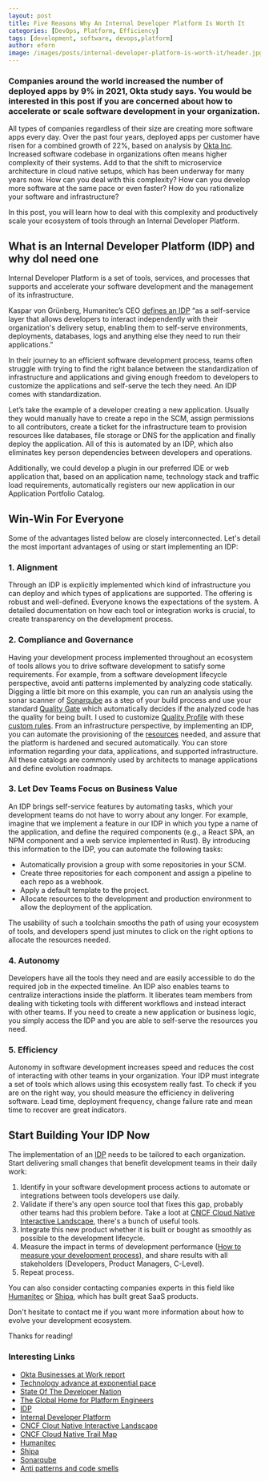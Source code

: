 ```yaml
---
layout: post
title: Five Reasons Why An Internal Developer Platform Is Worth It
categories: [DevOps, Platform, Efficiency]
tags: [development, software, devops,platform]
author: eforn
image: /images/posts/internal-developer-platform-is-worth-it/header.jpg
---
```


### Companies around the world increased the number of deployed apps by 9% in 2021, Okta study says. You would be interested in this post if you are concerned about how to accelerate or scale software development in your organization.

All types of companies regardless of their size are creating more software apps every day. Over the past four years, deployed apps per customer have risen for a combined growth of 22%, based on analysis by [Okta Inc](https://www.okta.com/businesses-at-work/2021/#fastest-growing-apps). Increased software codebase in organizations often means higher complexity of their systems. Add to that the shift to microservice architecture in cloud native setups, which has been underway for many years now. How can you deal with this complexity? How can you develop more software at the same pace or even faster? How do you rationalize your software and infrastructure?


In this post, you will learn how to deal with this complexity and productively scale your ecosystem of tools through an Internal Developer Platform.

## What is an Internal Developer Platform (IDP) and why doI need one

Internal Developer Platform is a set of tools, services, and processes that supports and accelerate your software development and the management of its infrastructure. 

Kaspar von Grünberg, Humanitec’s CEO [defines an IDP](https://humanitec.com/blog/what-is-an-internal-developer-platform) “as a self-service layer that allows developers to interact independently with their organization's delivery setup, enabling them to self-serve environments, deployments, databases, logs and anything else they need to run their applications.”

In their journey to an efficient software development process, teams often struggle with trying to find the right balance between the standardization of infrastructure and applications and giving enough freedom to developers to customize the applications and self-serve the tech they need. An IDP comes with standardization.

Let’s take the example of a developer creating a new application. Usually they would manually have to create a repo in the SCM, assign permissions to all contributors, create a ticket for the infrastructure team to provision resources like databases, file storage or DNS for the application and finally deploy the application. All of this is automated by an IDP, which also eliminates key person dependencies between developers and operations.

Additionally, we could develop a plugin in our preferred IDE or web application that, based on an application name, technology stack and traffic load requirements, automatically registers our new application in our Application Portfolio Catalog.

## Win-Win For Everyone

Some of the advantages listed below are closely interconnected. Let's detail the most important advantages of using or start implementing an IDP:

### **1. Alignment**

Through an IDP is explicitly implemented which kind of infrastructure you can deploy and which types of applications are supported. The offering is robust and well-defined. Everyone knows the expectations of the system. A detailed documentation on how each tool or integration works is crucial, to create transparency on the development process.

### **2. Compliance and Governance**

Having your development process implemented throughout an ecosystem of tools allows you to drive software development to satisfy some requirements. For example, from a software development lifecycle perspective, avoid anti patterns implemented by analyzing code statically. Digging a little bit more on this example, you can run an analysis using the sonar scanner of [Sonarqube](https://www.sonarqube.org/) as a step of your build process and use your standard [Quality Gate](https://docs.sonarqube.org/latest/user-guide/quality-gates/) which automatically decides if the analyzed code has the quality for being built. I used to customize [Quality Profile](https://docs.sonarqube.org/latest/instance-administration/quality-profiles/) with these [custom rules](https://github.com/davidetaibi/sonarqube-anti-patterns-code-smells). From an infrastructure perspective, by implementing an IDP, you can automate the provisioning of the [resources](https://humanitec.com/blog/what-are-resources-in-humanitec) needed, and assure that the platform is hardened and secured automatically. You can store information regarding your data, applications, and supported infrastructure. All these catalogs are commonly used by architects to manage applications and define evolution roadmaps.

### **3. Let Dev Teams Focus on Business Value**

An IDP brings self-service features by automating tasks, which your development teams do not have to worry about any longer. For example, imagine that we implement a feature in our IDP in which you type a name of the application, and define the required components (e.g., a React SPA, an NPM component and a web service implemented in Rust). By introducing this information to the IDP, you can automate the following tasks:
 * Automatically provision a group with some repositories in your SCM.
 * Create three repositories for each component and assign a pipeline to each repo as a webhook.
 * Apply a default template to the project.
 * Allocate resources to the development and production environment to allow the deployment of the application.

The usability of such a toolchain smooths the path of using your ecosystem of tools, and developers spend just minutes to click on the right options to allocate the resources needed.

### **4. Autonomy**

Developers have all the tools they need and are easily accessible to do the required job in the expected timeline. An IDP also enables teams to centralize interactions inside the platform. It liberates team members from dealing with ticketing tools with different workflows and instead interact with other teams. If you need to create a new application or business logic, you simply access the IDP and you are able to self-serve the resources you need.

### **5. Efficiency**

Autonomy in software development increases speed and reduces the cost of interacting with other teams in your organization. Your IDP must integrate a set of tools which allows using this ecosystem really fast. To check if you are on the right way, you should measure the efficiency in delivering software. Lead time, deployment frequency, change failure rate and mean time to recover are great indicators.

## Start Building Your IDP Now

The implementation of an [IDP](https://internaldeveloperplatform.org/) needs to be tailored to each organization. Start delivering small changes that benefit development teams in their daily work:

 1. Identify in your software development process actions to automate or integrations between tools developers use daily.
 2. Validate if there's any open source tool that fixes this gap, probably other teams had this problem before. Take a loot at [CNCF Cloud Native Interactive Landscape](https://landscape.cncf.io/), there's a bunch of useful tools.
 3. Integrate this new product whether it is built or bought as smoothly as possible to the development lifecycle.
 4. Measure the impact in terms of development performance ([How to measure your development process](https://enricforn.github.io/devops/2019/08/09/five-lessons-learned-from-devops-journey/#1-measure-your-development-process)), and share results with all stakeholders (Developers, Product Managers, C-Level).
 5. Repeat process.

You can also consider contacting companies experts in this field like [Humanitec](https://humanitec.com/) or [Shipa](https://shipa.io/), which has built great SaaS products.

Don't hesitate to contact me if you want more information about how to evolve your development ecosystem.

Thanks for reading!

### Interesting Links

- [Okta Businesses at Work report](https://www.okta.com/businesses-at-work/2021/#fastest-growing-apps)
- [Technology advance at exponential pace](https://en.wikipedia.org/wiki/Accelerating_change)
- [State Of The Developer Nation](https://www.slashdata.co/free-resources/state-of-the-developer-nation-21st-edition?)
- [The Global Home for Platform Engineers](https://platformengineering.org/)
- [IDP](https://internaldeveloperplatform.org/)
- [Internal Developer Platform](https://internaldeveloperplatform.org/)
- [CNCF Clout Native Interactive Landscape](https://landscape.cncf.io/)
- [CNCF Cloud Native Trail Map](https://github.com/cncf/landscape/blob/master/README.md#trail-map)
- [Humanitec](https://humanitec.com/)
- [Shipa](https://shipa.io/)
- [Sonarqube](https://www.sonarqube.org/)
- [Anti patterns and code smells](https://github.com/davidetaibi/sonarqube-anti-patterns-code-smells)